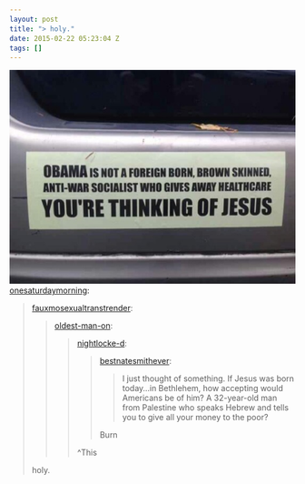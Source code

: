 ```yaml
---
layout: post
title: "> holy."
date: 2015-02-22 05:23:04 Z
tags: []
---
```

![](/media/2015/02/111729238794.jpg)
[onesaturdaymorning](http://onesaturdaymorning.tumblr.com/post/46027011905/fauxmosexualtranstrender-oldest-man-on):

> [fauxmosexualtranstrender](http://fauxmosexualtranstrender.tumblr.com/post/45930925865/oldest-man-on-nightlocke-d):
> 
> > [oldest-man-on](http://oldest-man-on.tumblr.com/post/38181099761/nightlocke-d-bestnatesmithever-i-just):
> > 
> > > [nightlocke-d](http://nightlocke-d.tumblr.com/post/37525416843/bestnatesmithever-i-just-thought-of-something):
> > > 
> > > > [bestnatesmithever](http://bestnatesmithever.tumblr.com/post/37262397240/i-just-thought-of-something-if-jesus-was-born):
> > > > 
> > > > > I just thought of something. If Jesus was born today…in Bethlehem, how accepting would Americans be of him? A 32-year-old man from Palestine who speaks Hebrew and tells you to give all your money to the poor?
> > > > 
> > > > Burn
> > > 
> > > ^This
> 
> holy.
